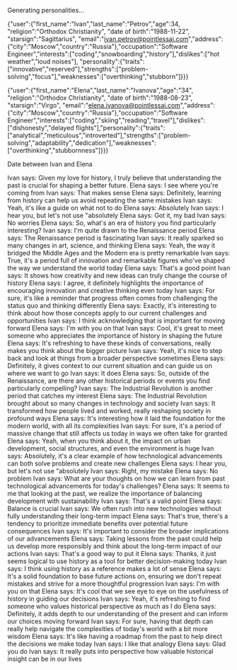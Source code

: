 Generating personalities...

{"user":{"first_name":"Ivan","last_name":"Petrov","age":34, "religion":"Orthodox Christianity", "date of birth":"1988-11-22", "starsign":"Sagittarius", "email":"ivan.petrov@pointlessai.com","address":{"city":"Moscow","country":"Russia"},"occupation":"Software Engineer","interests":["coding","snowboarding","history"],"dislikes":["hot weather","loud noises"], "personality":{"traits":["innovative","reserved"],"strengths":["problem-solving","focus"],"weaknesses":["overthinking","stubborn"]}}}

{"user":{"first_name":"Elena","last_name":"Ivanova","age":"34", "religion":"Orthodox Christianity", "date of birth":"1988-08-23", "starsign":"Virgo", "email":"elena.ivanova@pointlessai.com","address":{"city":"Moscow","country":"Russia"},"occupation":"Software Engineer","interests":["coding","skiing","reading","travel"],"dislikes":["dishonesty","delayed flights"],"personality":{"traits":["analytical","meticulous","introverted"],"strengths":["problem-solving","adaptability","dedication"],"weaknesses":["overthinking","stubbornness"]}}}

Date between Ivan and Elena

Ivan says: Given my love for history, I truly believe that understanding the past is crucial for shaping a better future.
Elena says: I see where you're coming from
Ivan says: That makes sense
Elena says: Definitely, learning from history can help us avoid repeating the same mistakes
Ivan says: Yeah, it's like a guide on what not to do
Elena says: Absolutely
Ivan says: I hear you, but let's not use "absolutely
Elena says: Got it, my bad
Ivan says: No worries
Elena says: So, what's an era of history you find particularly interesting?
Ivan says: I'm quite drawn to the Renaissance period
Elena says: The Renaissance period is fascinating
Ivan says: It really sparked so many changes in art, science, and thinking
Elena says: Yeah, the way it bridged the Middle Ages and the Modern era is pretty remarkable
Ivan says: True, it's a period full of innovation and remarkable figures who've shaped the way we understand the world today
Elena says: That's a good point
Ivan says: It shows how creativity and new ideas can truly change the course of history
Elena says: I agree, it definitely highlights the importance of encouraging innovation and creative thinking even today
Ivan says: For sure, it's like a reminder that progress often comes from challenging the status quo and thinking differently
Elena says: Exactly, it's interesting to think about how those concepts apply to our current challenges and opportunities
Ivan says: I think acknowledging that is important for moving forward
Elena says: I'm with you on that
Ivan says: Cool, it's great to meet someone who appreciates the importance of history in shaping the future
Elena says: It's refreshing to have these kinds of conversations, really makes you think about the bigger picture
Ivan says: Yeah, it's nice to step back and look at things from a broader perspective sometimes
Elena says: Definitely, it gives context to our current situation and can guide us on where we want to go
Ivan says: It does
Elena says: So, outside of the Renaissance, are there any other historical periods or events you find particularly compelling?
Ivan says: The Industrial Revolution is another period that catches my interest
Elena says: The Industrial Revolution brought about so many changes in technology and society
Ivan says: It transformed how people lived and worked, really reshaping society in profound ways
Elena says: It's interesting how it laid the foundation for the modern world, with all its complexities
Ivan says: For sure, it's a period of massive change that still affects us today in ways we often take for granted
Elena says: Yeah, when you think about it, the impact on urban development, social structures, and even the environment is huge
Ivan says: Absolutely, it's a clear example of how technological advancements can both solve problems and create new challenges
Elena says: I hear you, but let's not use "absolutely
Ivan says: Right, my mistake
Elena says: No problem
Ivan says: What are your thoughts on how we can learn from past technological advancements for today's challenges?
Elena says: It seems to me that looking at the past, we realize the importance of balancing development with sustainability
Ivan says: That's a valid point
Elena says: Balance is crucial
Ivan says: We often rush into new technologies without fully understanding their long-term impact
Elena says: That's true, there's a tendency to prioritize immediate benefits over potential future consequences
Ivan says: It's important to consider the broader implications of our advancements
Elena says: Taking lessons from the past could help us develop more responsibly and think about the long-term impact of our actions
Ivan says: That's a good way to put it
Elena says: Thanks, it just seems logical to use history as a tool for better decision-making today
Ivan says: I think using history as a reference makes a lot of sense
Elena says: It's a solid foundation to base future actions on, ensuring we don't repeat mistakes and strive for a more thoughtful progression
Ivan says: I'm with you on that
Elena says: It's cool that we see eye to eye on the usefulness of history in guiding our decisions
Ivan says: Yeah, it's refreshing to find someone who values historical perspective as much as I do
Elena says: Definitely, it adds depth to our understanding of the present and can inform our choices moving forward
Ivan says: For sure, having that depth can really help navigate the complexities of today's world with a bit more wisdom
Elena says: It's like having a roadmap from the past to help direct the decisions we make today
Ivan says: I like that analogy
Elena says: Glad you do
Ivan says: It really puts into perspective how valuable historical insight can be in our lives
